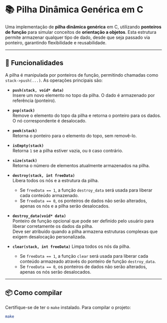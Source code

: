 # 📚 Pilha Dinâmica Genérica em C

Uma implementação de **pilha dinâmica genérica** em C, utilizando **ponteiros de função** para simular conceitos de **orientação a objetos**. Esta estrutura permite armazenar qualquer tipo de dado, desde que seja passado via ponteiro, garantindo flexibilidade e reusabilidade.

---

## 🚀 Funcionalidades

A pilha é manipulada por ponteiros de função, permitindo chamadas como `stack->push(...)`. As operações principais são:

- **`push(stack, void* data)`**  
  Insere um novo elemento no topo da pilha. O dado é armazenado por referência (ponteiro).

- **`pop(stack)`**  
  Remove o elemento do topo da pilha e retorna o ponteiro para os dados. O nó correspondente é desalocado.

- **`peek(stack)`**  
  Retorna o ponteiro para o elemento do topo, sem removê-lo.

- **`isEmpty(stack)`**  
  Retorna `1` se a pilha estiver vazia, ou `0` caso contrário.

- **`size(stack)`**  
  Retorna o número de elementos atualmente armazenados na pilha.

- **`destroy(stack, int freeData)`**  
  Libera todos os nós e a estrutura da pilha.  
  - Se `freeData == 1`, a função `destroy_data` será usada para liberar cada conteúdo armazenado.  
  - Se `freeData == 0`, os ponteiros de dados não serão alterados, apenas os nós e a pilha serão desalocados.

- **`destroy_data(void* data)`**  
  Ponteiro de função opcional que pode ser definido pelo usuário para liberar corretamente os dados da pilha.  
  Deve ser atribuído quando a pilha armazena estruturas complexas que exigem desalocação personalizada.

- **`clear(stack, int freeData)`**
    Limpa todos os nós da pilha.
    - Se `freeData == 1`, a função `clear` será usada para liberar cada conteúdo armazeado através do ponteiro de função `destroy_data`.
    - Se `freeData == 0`, os ponteiros de dados não serão alterados, apenas os nós serão desalocados.

---

## 📦 Como compilar

Certifique-se de ter o `make` instalado. Para compilar o projeto:

```bash
make

